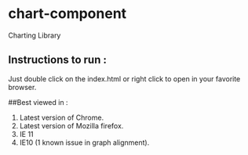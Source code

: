 # chart-component
Charting Library

## Instructions to run :

Just double click on the index.html or right click to open in your favorite browser.

##Best viewed in :

1. Latest version of Chrome.
2. Latest version of Mozilla firefox.
3. IE 11
4. IE10 (1 known issue in graph alignment).
